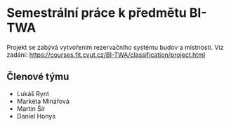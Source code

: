 # Semestrální práce k předmětu BI-TWA
Projekt se zabývá vytvořením rezervačního systému budov a místností. Viz zadání: https://courses.fit.cvut.cz/BI-TWA/classification/project.html
## Členové týmu
* Lukáš Rynt
* Markéta Minářová
* Martin Šír
* Daniel Honys